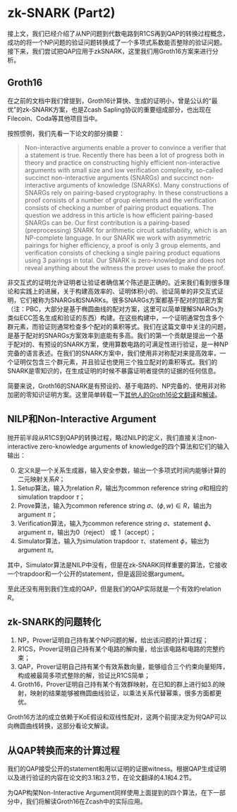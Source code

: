 # zk-SNARK (Part2)

接上文，我们已经介绍了从NP问题到代数电路到R1CS再到QAP的转换过程概念，成功的将一个NP问题的验证问题转换成了一个多项式系数能否整除的验证问题。接下来，我们尝试把QAP应用于zkSNARK，这里我们用Groth16方案来进行分析。

## Groth16

在之前的文档中我们曾提到，Groth16计算快、生成的证明小，曾是公认的“最优”的zk-SNARK方案，也是Zcash Sapling协议的重要组成部分，也出现在Filecoin、Coda等其他项目当中。

按照惯例，我们先看一下论文的部分摘要：

> Non-interactive arguments enable a prover to convince a verifier that a statement is true. Recently there has been a lot of progress both in theory and practice on constructing highly efficient non-interactive arguments with small size and low verification complexity, so-called succinct non-interactive arguments (SNARGs) and succinct non-interactive arguments of knowledge (SNARKs). Many constructions of SNARGs rely on pairing-based cryptography. In these constructions a proof consists of a number of group elements and the verification consists of checking a number of pairing product equations. The question we address in this article is how efficient pairing-based SNARGs can be. Our first contribution is a pairing-based (preprocessing) SNARK for arithmetic circuit satisfiability, which is an NP-complete language. In our SNARK we work with asymmetric pairings for higher efficiency, a proof is only 3 group elements, and verification consists of checking a single pairing product equations using 3 pairings in total. Our SNARK is zero-knowledge and does not reveal anything about the witness the prover uses to make the proof.

非交互式的证明允许证明者让验证者确信某个陈述是正确的。近来我们看到很多理论和实践上的进展，关于构建高效率的、证明体积小的、验证简单的非交互式证明，它们被称为SNARGs和SNARKs。很多SNARGs方案都基于配对的加密方案（注：PBC，大部分是基于椭圆曲线的配对方案，这里可以简单理解SNARGs为类似ECC签名生成和验证的东西）构建。在这些构建中，一个证明通常包含多个群元素，而验证则通常检查多个配对的乘积等式。我们在这篇文章中关注的问题，是基于配对的SNARGs方案效率到底能有多高。我们的第一个贡献是提出一个基于配对的、有预设的SNARK方案，使用算数电路的可满足性进行验证，是一种NP完备的语言表述。在我们的SNARK方案中，我们使用非对称配对来提高效率，一个证明仅包含三个群元素，并且验证也使用三个独立配对的乘积等式。我们的SNARK是零知识的，在生成证明的时候不暴露证明者提供的证据的任何信息。

简要来说，Groth16的SNARK是有预设的、基于电路的、NP完备的、使用非对称加密的零知识证明方案。这里简单转载一下[其他人的Groth16论文翻译](./Groth16%20%E5%AD%A6%E4%B9%A0%E7%AC%94%E8%AE%B0_mutourend%E7%9A%84%E5%8D%9A%E5%AE%A2.pdf)和[解读](./%E6%8A%80%E6%9C%AF%E8%A7%A3%E6%9E%90%E7%83%AD%E9%97%A8%E9%9B%B6%E7%9F%A5%E8%AF%86%E8%AF%81%E6%98%8E%E6%96%B9%E6%A1%88%20Groth16-%E6%AF%94%E7%89%B9%E5%B8%81%E8%A1%8C%E6%83%85.pdf)。

## NILP和Non-Interactive Argument

抛开前半段从R1CS到QAP的转换过程，略过NILP的定义，我们直接关注non-interactive zero-knowledge arguments of knowledge的四个算法和它们的输入输出：

0. 定义$\mathbb{R}$是一个关系生成器，输入安全参数，输出一个多项式时间内能够计算的二元映射关系$R$；
1. Setup算法，输入为relation $R$，输出为common reference string $\sigma$和相应的simulation trapdoor $\tau$；
2. Prove算法，输入为common reference string $\sigma$、$(\phi,w)\in R$，输出为argument $\pi$；
3. Verification算法，输入为common reference string $\sigma$、statement $\phi$、argument $\pi$，输出为0（reject） 或 1（accept）；
4. Simulator算法，输入为simulation trapdoor $\tau$、statement $\phi$，输出为argument $\pi$。

其中，Simulator算法是NILP中没有，但是在zk-SNARK同样重要的算法，它接收一个trapdoor和一个公开的statement，但是返回论据argument。

至此还没有用到我们生成的QAP，但是我们的QAP实际就是一个有效的relation $R$。

## zk-SNARK的问题转化

1. NP，Prover证明自己持有某个NP问题的解，给出该问题的计算过程；
2. R1CS，Prover证明自己持有某个电路的解向量，给出该电路和电路的完整约束；
3. QAP，Prover证明自己持有某个有效系数向量，能够组合三个约束向量矩阵，构成被最简多项式整除的解，验证比R1CS简单；
4. Groth16，Prover证明自己持有某个有效群映射，在已知的群上进行如3.的映射，映射的结果能够被椭圆曲线验证，以乘法关系代替幂乘，很多方面都更优。

Groth16方法的成立依赖于KoE假设和双线性配对，这两个前提决定为何QAP可以向椭圆曲线转换，这部分看论文解读。

## 从QAP转换而来的计算过程

我们的QAP接受公开的statement和用以证明的证据witness。根据QAP生成证明以及进行验证的内容在论文的3.1和3.2节，在论文翻译的4.1和4.2节。

为QAP构架Non-Interactive Argument同样使用上面提到的四个算法，在下一部分中，我们将解读Groth16在Zcash中的实际应用。